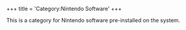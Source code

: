 +++
title = 'Category:Nintendo Software'
+++

This is a category for Nintendo software pre-installed on the system.